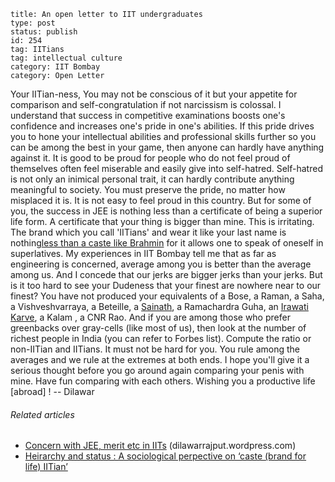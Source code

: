 ~~~~ 
title: An open letter to IIT undergraduates
type: post
status: publish
id: 254
tag: IITians
tag: intellectual culture
category: IIT Bombay
category: Open Letter
~~~~

Your IITian-ness, You may not be conscious of it but your appetite for
comparison and self-congratulation if not narcissism is colossal. I
understand that success in competitive examinations boosts one's
confidence and increases one's pride in one's abilities. If this pride
drives you to hone your intellectual abilities and professional skills
further so you can be among the best in your game, then anyone can
hardly have anything against it. It is good to be proud for people who
do not feel proud of themselves often feel miserable and easily give
into self-hatred. Self-hatred is not only an inimical personal trait, it
can hardly contribute anything meaningful to society. You must preserve
the pride, no matter how misplaced it is. It is not easy to feel proud
in this country. But for some of you, the success in JEE is nothing less
than a certificate of being a superior life form. A certificate that
your thing is bigger than mine. This is irritating. The brand which you
call 'IITians' and wear it like your last name is nothing[less than a
caste like
Brahmin](http://dilawarrajput.wordpress.com/2013/02/20/heirarchy-and-status-a-sociological-perpective-on-caste-brand-for-life-iitian/)
for it allows one to speak of oneself in superlatives. My experiences in
IIT Bombay tell me that as far as engineering is concerned, average
among you is better than the average among us. And I concede that our
jerks are bigger jerks than your jerks. But is it too hard to see your
Dudeness that your finest are nowhere near to our finest? You have not
produced your equivalents of a Bose, a Raman, a Saha, a Vishveshvarraya,
a Beteille, a
[Sainath](http://en.wikipedia.org/wiki/Palagummi_Sainath "Palagummi Sainath"),
a Ramachardra Guha, an [Irawati
Karve](http://en.wikipedia.org/wiki/Irawati_Karve "Irawati Karve"), a
Kalam , a CNR Rao. And if you are among those who prefer greenbacks over
gray-cells (like most of us), then look at the number of richest people
in India (you can refer to Forbes list). Compute the ratio or non-IITian
and IITians. It must not be hard for you. You rule among the averages
and we rule at the extremes at both ends. I hope you'll give it a
serious thought before you go around again comparing your penis with
mine. Have fun comparing with each others. Wishing you a productive life
[abroad] ! -- Dilawar

###### Related articles

-   [Concern with JEE, merit etc in
    IITs](http://dilawarrajput.wordpress.com/2012/06/26/concern-with-jee-merit-etc-in-iits/)
    (dilawarrajput.wordpress.com)
-   [Heirarchy and status : A sociological perpective on ‘caste (brand
    for
    life) IITian’](http://dilawarrajput.wordpress.com/2013/02/20/heirarchy-and-status-a-sociological-perpective-on-caste-brand-for-life-iitian/)

